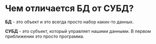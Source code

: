 # **Чем отличается БД от СУБД?**

**БД** - это объект и это всегда просто набор каких-то данных.

**СУБД** - это субъект, который управляет нашими данными. В первом приближении это просто программа.
